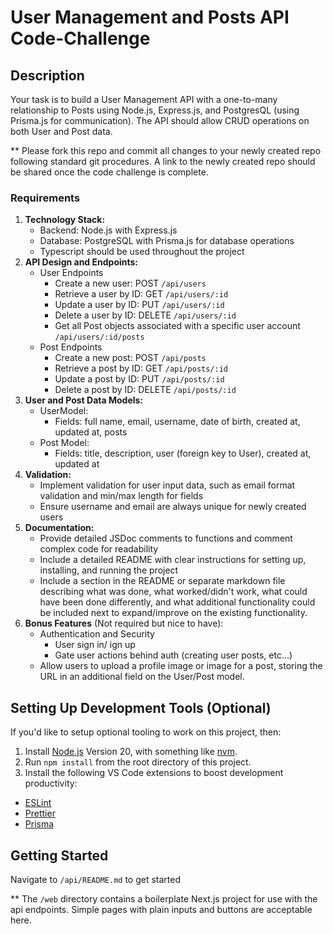 # User Management and Posts API Code-Challenge

## Description

Your task is to build a User Management API with a one-to-many relationship to Posts using Node.js, Express.js, and PostgresQL (using Prisma.js for communication). The API should allow CRUD operations on both User and Post data.

\*\* Please fork this repo and commit all changes to your newly created repo following standard git procedures. A link to the newly created repo should be shared once the code challenge is complete.

### Requirements

1. **Technology Stack:**
   - Backend: Node.js with Express.js
   - Database: PostgreSQL with Prisma.js for database operations
   - Typescript should be used throughout the project
2. **API Design and Endpoints:**
   - User Endpoints
     - Create a new user: POST `/api/users`
     - Retrieve a user by ID: GET `/api/users/:id`
     - Update a user by ID: PUT `/api/users/:id`
     - Delete a user by ID: DELETE `/api/users/:id`
     - Get all Post objects associated with a specific user account `/api/users/:id/posts`
   - Post Endpoints
     - Create a new post: POST `/api/posts`
     - Retrieve a post by ID: GET `/api/posts/:id`
     - Update a post by ID: PUT `/api/posts/:id`
     - Delete a post by ID: DELETE `/api/posts/:id`
3. **User and Post Data Models:**
   - UserModel:
     - Fields: full name, email, username, date of birth, created at, updated at, posts
   - Post Model:
     - Fields: title, description, user (foreign key to User), created at, updated at
4. **Validation:**
   - Implement validation for user input data, such as email format validation and min/max length for fields
   - Ensure username and email are always unique for newly created users
5. **Documentation:**
   - Provide detailed JSDoc comments to functions and comment complex code for readability
   - Include a detailed README with clear instructions for setting up, installing, and running the project
   - Include a section in the README or separate markdown file describing what was done, what worked/didn't work, what could have been done differently, and what additional functionality could be included next to expand/improve on the existing functionality.
6. **Bonus Features** (Not required but nice to have):
   - Authentication and Security
     - User sign in/ ign up
     - Gate user actions behind auth (creating user posts, etc...)
   - Allow users to upload a profile image or image for a post, storing the URL in an additional field on the User/Post model.

## Setting Up Development Tools (Optional)

If you'd like to setup optional tooling to work on this project, then:

1. Install [Node.js](https://nodejs.org/en) Version 20, with something like [nvm](https://github.com/nvm-sh/nvm).
2. Run `npm install` from the root directory of this project.
3. Install the following VS Code extensions to boost development productivity:

- [ESLint](https://marketplace.visualstudio.com/items?itemName=dbaeumer.vscode-eslint)
- [Prettier](https://marketplace.visualstudio.com/items?itemName=esbenp.prettier-vscode)
- [Prisma](https://marketplace.visualstudio.com/items?itemName=Prisma.prisma)

## Getting Started

Navigate to `/api/README.md` to get started

\*\* The `/web` directory contains a boilerplate Next.js project for use with the api endpoints. Simple pages with plain inputs and buttons are acceptable here.

